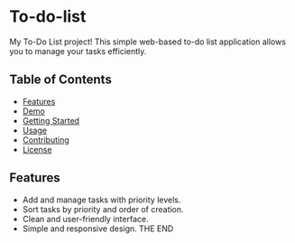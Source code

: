 # To-do-list
My To-Do List project! This simple web-based to-do list application allows you to manage your tasks efficiently.

## Table of Contents
- [Features](#features)
- [Demo](#demo)
- [Getting Started](#getting-started)
- [Usage](#usage)
- [Contributing](#contributing)
- [License](#license)

## Features
- Add and manage tasks with priority levels.
- Sort tasks by priority and order of creation.
- Clean and user-friendly interface.
- Simple and responsive design.
THE END
